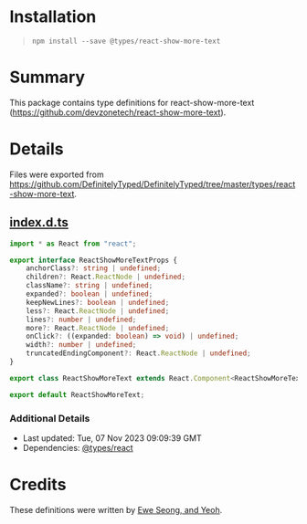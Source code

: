 # Installation
> `npm install --save @types/react-show-more-text`

# Summary
This package contains type definitions for react-show-more-text (https://github.com/devzonetech/react-show-more-text).

# Details
Files were exported from https://github.com/DefinitelyTyped/DefinitelyTyped/tree/master/types/react-show-more-text.
## [index.d.ts](https://github.com/DefinitelyTyped/DefinitelyTyped/tree/master/types/react-show-more-text/index.d.ts)
````ts
import * as React from "react";

export interface ReactShowMoreTextProps {
    anchorClass?: string | undefined;
    children?: React.ReactNode | undefined;
    className?: string | undefined;
    expanded?: boolean | undefined;
    keepNewLines?: boolean | undefined;
    less?: React.ReactNode | undefined;
    lines?: number | undefined;
    more?: React.ReactNode | undefined;
    onClick?: ((expanded: boolean) => void) | undefined;
    width?: number | undefined;
    truncatedEndingComponent?: React.ReactNode | undefined;
}

export class ReactShowMoreText extends React.Component<ReactShowMoreTextProps> {}

export default ReactShowMoreText;

````

### Additional Details
 * Last updated: Tue, 07 Nov 2023 09:09:39 GMT
 * Dependencies: [@types/react](https://npmjs.com/package/@types/react)

# Credits
These definitions were written by [Ewe Seong, and Yeoh](https://github.com/eweseong).
